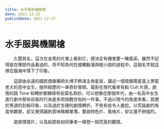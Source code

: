 ```yaml
---
title: 水手服與機關槍
date: 2021-12-25
publishDate: 2021-12-27
---
```


# 水手服與機關槍

　　久聞其名，這次在金馬的片單上看到它，便決定有機會要一睹風采。雖然不記得是在哪部作品看過的，但不知為何在接觸動漫與輕小說的過程中，這個名字就這樣在腦海中落下了印象。

　　這部由永遠的國民偶像藥師丸博子飾演主角星泉，講述一個陰錯陽差當上黑幫老大的高中女生，她所經歷的一串奇妙冒險。電影在現代看來有點 Cult 片感，劇情的跳 Tone 和轉折都顯得有些莫名其妙。可以想像在那個年代，由一名高中女生進行劇中那些前衛的行為是多麽挑戰世俗的一件事。不過以現今的角度來看，其關於黑道的刻板印象，以及過於生硬的劇情轉折，不免有些令人尷尬。以荒誕劇的角度來觀賞，卻又覺得諷刺意味略顯單薄。要說特色片、風格片，卻又還不夠強烈。

　　是部情懷片，以及給那些如同筆者一樣想一探究竟的觀眾。
